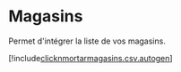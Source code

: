 # Magasins

Permet d'intégrer la liste de vos magasins.


[!include[clicknmortarmagasins.csv.autogen](clicknmortarmagasins.csv.autogen.md)]

<!-- [!include[clicknmortarmagasins.raw.autogen](clicknmortarmagasins.raw.autogen.md)]--> 

<!-- [!include[clicknmortarmagasins.xml.autogen](clicknmortarmagasins.xml.autogen.md)]--> 

